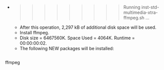 * >>>>>>>>> Running inst-std-multimedia-xtra-ffmpeg.sh ...
  * After this operation, 2,297 kB of additional disk space will be used.
  * Install ffmpeg.
  * Disk size = 6467560K. Space Used = 4064K. Runtime = 00:00:00:02.
  * The following NEW packages will be installed:
  ```bash
ffmpeg
  ```

